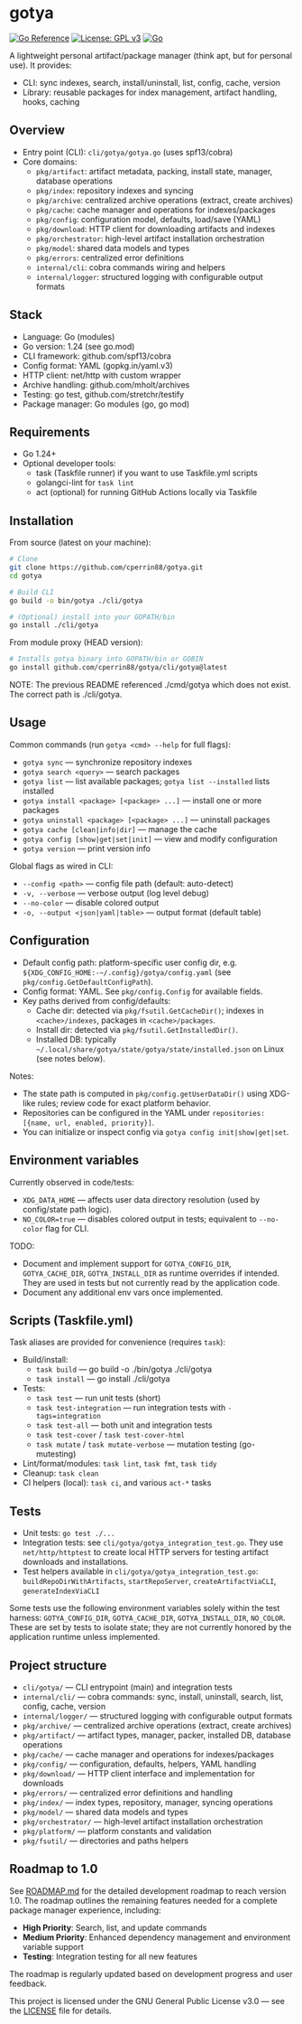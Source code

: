 # gotya

[![Go Reference](https://pkg.go.dev/badge/github.com/cperrin88/gotya.svg)](https://pkg.go.dev/github.com/cperrin88/gotya)
[![License: GPL v3](https://img.shields.io/badge/License-GPLv3-blue.svg)](https://www.gnu.org/licenses/gpl-3.0)
[![Go](https://github.com/cperrin88/gotya/actions/workflows/go.yml/badge.svg)](https://github.com/cperrin88/gotya/actions/workflows/go.yml)

A lightweight personal artifact/package manager (think apt, but for personal use). It provides:
- CLI: sync indexes, search, install/uninstall, list, config, cache, version
- Library: reusable packages for index management, artifact handling, hooks, caching

## Overview

- Entry point (CLI): `cli/gotya/gotya.go` (uses spf13/cobra)
- Core domains:
  - `pkg/artifact`: artifact metadata, packing, install state, manager, database operations
  - `pkg/index`: repository indexes and syncing
  - `pkg/archive`: centralized archive operations (extract, create archives)
  - `pkg/cache`: cache manager and operations for indexes/packages
  - `pkg/config`: configuration model, defaults, load/save (YAML)
  - `pkg/download`: HTTP client for downloading artifacts and indexes
  - `pkg/orchestrator`: high-level artifact installation orchestration
  - `pkg/model`: shared data models and types
  - `pkg/errors`: centralized error definitions
  - `internal/cli`: cobra commands wiring and helpers
  - `internal/logger`: structured logging with configurable output formats

## Stack

- Language: Go (modules)
- Go version: 1.24 (see go.mod)
- CLI framework: github.com/spf13/cobra
- Config format: YAML (gopkg.in/yaml.v3)
- HTTP client: net/http with custom wrapper
- Archive handling: github.com/mholt/archives
- Testing: go test, github.com/stretchr/testify
- Package manager: Go modules (go, go mod)

## Requirements

- Go 1.24+
- Optional developer tools:
  - task (Taskfile runner) if you want to use Taskfile.yml scripts
  - golangci-lint for `task lint`
  - act (optional) for running GitHub Actions locally via Taskfile

## Installation

From source (latest on your machine):

```bash
# Clone
git clone https://github.com/cperrin88/gotya.git
cd gotya

# Build CLI
go build -o bin/gotya ./cli/gotya

# (Optional) install into your GOPATH/bin
go install ./cli/gotya
```

From module proxy (HEAD version):

```bash
# Installs gotya binary into GOPATH/bin or GOBIN
go install github.com/cperrin88/gotya/cli/gotya@latest
```

NOTE: The previous README referenced ./cmd/gotya which does not exist. The correct path is ./cli/gotya.

## Usage

Common commands (run `gotya <cmd> --help` for full flags):

- `gotya sync` — synchronize repository indexes
- `gotya search <query>` — search packages
- `gotya list` — list available packages; `gotya list --installed` lists installed
- `gotya install <package> [<package> ...]` — install one or more packages
- `gotya uninstall <package> [<package> ...]` — uninstall packages
- `gotya cache [clean|info|dir]` — manage the cache
- `gotya config [show|get|set|init]` — view and modify configuration
- `gotya version` — print version info

Global flags as wired in CLI:
- `--config <path>` — config file path (default: auto-detect)
- `-v, --verbose` — verbose output (log level debug)
- `--no-color` — disable colored output
- `-o, --output <json|yaml|table>` — output format (default table)

## Configuration

- Default config path: platform-specific user config dir, e.g. `${XDG_CONFIG_HOME:-~/.config}/gotya/config.yaml` (see `pkg/config.GetDefaultConfigPath`).
- Config format: YAML. See `pkg/config.Config` for available fields.
- Key paths derived from config/defaults:
  - Cache dir: detected via `pkg/fsutil.GetCacheDir()`; indexes in `<cache>/indexes`, packages in `<cache>/packages`.
  - Install dir: detected via `pkg/fsutil.GetInstalledDir()`.
  - Installed DB: typically `~/.local/share/gotya/state/gotya/state/installed.json` on Linux (see notes below).

Notes:
- The state path is computed in `pkg/config.getUserDataDir()` using XDG-like rules; review code for exact platform behavior.
- Repositories can be configured in the YAML under `repositories: [{name, url, enabled, priority}]`.
- You can initialize or inspect config via `gotya config init|show|get|set`.

## Environment variables

Currently observed in code/tests:
- `XDG_DATA_HOME` — affects user data directory resolution (used by config/state path logic).
- `NO_COLOR=true` — disables colored output in tests; equivalent to `--no-color` flag for CLI.

TODO:
- Document and implement support for `GOTYA_CONFIG_DIR`, `GOTYA_CACHE_DIR`, `GOTYA_INSTALL_DIR` as runtime overrides if intended. They are used in tests but not currently read by the application code.
- Document any additional env vars once implemented.

## Scripts (Taskfile.yml)

Task aliases are provided for convenience (requires `task`):

- Build/install:
  - `task build` — go build -o ./bin/gotya ./cli/gotya
  - `task install` — go install ./cli/gotya
- Tests:
  - `task test` — run unit tests (short)
  - `task test-integration` — run integration tests with `-tags=integration`
  - `task test-all` — both unit and integration tests
  - `task test-cover` / `task test-cover-html`
  - `task mutate` / `task mutate-verbose` — mutation testing (go-mutesting)
- Lint/format/modules: `task lint`, `task fmt`, `task tidy`
- Cleanup: `task clean`
- CI helpers (local): `task ci`, and various `act-*` tasks

## Tests

- Unit tests: `go test ./...`
- Integration tests: see `cli/gotya/gotya_integration_test.go`. They use `net/http/httptest` to create local HTTP servers for testing artifact downloads and installations.
- Test helpers available in `cli/gotya/gotya_integration_test.go`: `buildRepoDirWithArtifacts`, `startRepoServer`, `createArtifactViaCLI`, `generateIndexViaCLI`

Some tests use the following environment variables solely within the test harness: `GOTYA_CONFIG_DIR`, `GOTYA_CACHE_DIR`, `GOTYA_INSTALL_DIR`, `NO_COLOR`. These are set by tests to isolate state; they are not currently honored by the application runtime unless implemented.

## Project structure

- `cli/gotya/` — CLI entrypoint (main) and integration tests
- `internal/cli/` — cobra commands: sync, install, uninstall, search, list, config, cache, version
- `internal/logger/` — structured logging with configurable output formats
- `pkg/archive/` — centralized archive operations (extract, create archives)
- `pkg/artifact/` — artifact types, manager, packer, installed DB, database operations
- `pkg/cache/` — cache manager and operations for indexes/packages
- `pkg/config/` — configuration, defaults, helpers, YAML handling
- `pkg/download/` — HTTP client interface and implementation for downloads
- `pkg/errors/` — centralized error definitions and handling
- `pkg/index/` — index types, repository, manager, syncing operations
- `pkg/model/` — shared data models and types
- `pkg/orchestrator/` — high-level artifact installation orchestration
- `pkg/platform/` — platform constants and validation
- `pkg/fsutil/` — directories and paths helpers
## Roadmap to 1.0

See [ROADMAP.md](ROADMAP.md) for the detailed development roadmap to reach version 1.0. The roadmap outlines the remaining features needed for a complete package manager experience, including:

- **High Priority**: Search, list, and update commands
- **Medium Priority**: Enhanced dependency management and environment variable support
- **Testing**: Integration testing for all new features

The roadmap is regularly updated based on development progress and user feedback.

This project is licensed under the GNU General Public License v3.0 — see the [LICENSE](LICENSE) file for details.
